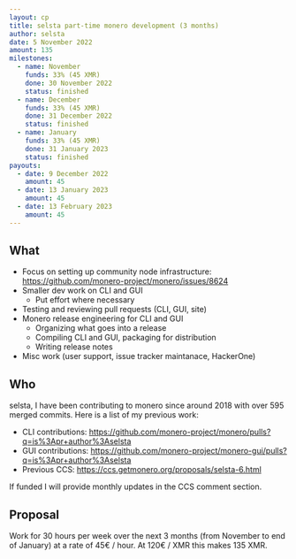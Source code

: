 ```yaml
---
layout: cp
title: selsta part-time monero development (3 months)
author: selsta
date: 5 November 2022
amount: 135
milestones:
  - name: November
    funds: 33% (45 XMR)
    done: 30 November 2022
    status: finished
  - name: December
    funds: 33% (45 XMR)
    done: 31 December 2022
    status: finished
  - name: January
    funds: 33% (45 XMR)
    done: 31 January 2023
    status: finished
payouts:
  - date: 9 December 2022
    amount: 45
  - date: 13 January 2023
    amount: 45
  - date: 13 February 2023
    amount: 45
---
```


## What

- Focus on setting up community node infrastructure: https://github.com/monero-project/monero/issues/8624
- Smaller dev work on CLI and GUI
  - Put effort where necessary
- Testing and reviewing pull requests (CLI, GUI, site)
- Monero release engineering for CLI and GUI
  - Organizing what goes into a release
  - Compiling CLI and GUI, packaging for distribution
  - Writing release notes
- Misc work (user support, issue tracker maintanace, HackerOne)

## Who

selsta, I have been contributing to monero since around 2018 with over 595 merged commits. Here is a list of my previous work:

- CLI contributions: https://github.com/monero-project/monero/pulls?q=is%3Apr+author%3Aselsta
- GUI contributions: https://github.com/monero-project/monero-gui/pulls?q=is%3Apr+author%3Aselsta
- Previous CCS: https://ccs.getmonero.org/proposals/selsta-6.html

If funded I will provide monthly updates in the CCS comment section.

## Proposal

Work for 30 hours per week over the next 3 months (from November to end of January) at a rate of 45€ / hour. At 120€ / XMR this makes 135 XMR.
